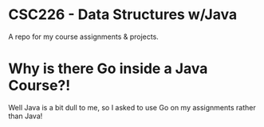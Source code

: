 CSC226 - Data Structures w/Java
===

A repo for my course assignments & projects.

# Why is there Go inside a Java Course?!
Well Java is a bit dull to me, so I asked to use Go on my assignments rather than Java! 

